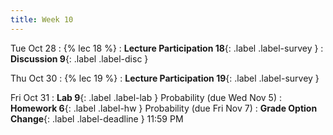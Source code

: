 ```yaml
---
title: Week 10
---
```


Tue Oct 28
: {% lec 18 %}
: **Lecture Participation 18**{: .label .label-survey }
: **Discussion 9**{: .label .label-disc }

Thu Oct 30
: {% lec 19 %}
: **Lecture Participation 19**{: .label .label-survey } 

Fri Oct 31
: **Lab 9**{: .label .label-lab }  Probability (due Wed Nov 5)
: **Homework 6**{: .label .label-hw } Probability (due Fri Nov 7)
: **Grade Option Change**{: .label .label-deadline } 11:59 PM

